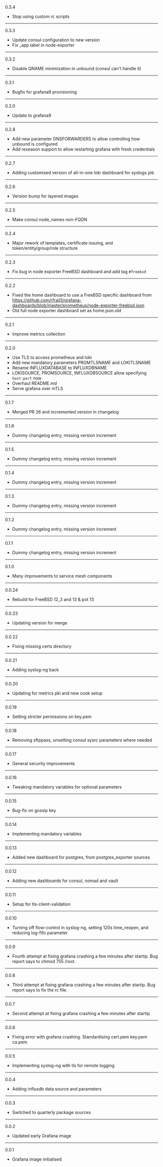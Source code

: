 0.3.4

* Stop using custom rc scripts

---

0.3.3

* Update consul configuration to new version
* Fix _app label in node-exporter

---

0.3.2

* Disable QNAME minimization in unbound (consul can't handle it)

---

0.3.1

* Bugfix for grafana9 provisioning

---

0.3.0

* Update to grafana9

---

0.2.8

* Add new parameter DNSFORWARDERS to allow controlling how unbound is configured
* Add reseason support to allow restarting grafana with fresh credentials

---

0.2.7

* Adding customised version of all-in-one loki dashboard for syslogs job

---

0.2.6

* Version bump for layered images

---

0.2.5

* Make consul node_names non-FQDN

---

0.2.4

* Major rework of templates, certificate issuing, and token/entity/group/role structure

---

0.2.3

* Fix bug in node exporter FreeBSD dashboard and add tag `#freebsd`

---

0.2.2

* Fixed the home dashboard to use a FreeBSD specific dashboard from
  https://github.com/rfrail3/grafana-dashboards/blob/master/prometheus/node-exporter-freebsd.json
* Old full node exporter dashboard set as home.json.old

---

0.2.1

* Improve metrics collection

---

0.2.0

* Use TLS to access prometheus and loki
* Add new mandatory parameters PROMTLSNAME and LOKITLSNAME
* Rename INFLUXDATABASE to INFLUXDBNAME
* LOKISOURCE, PROMSOURCE, INFLUXDBSOURCE allow specifying `host:port` now
* Overhaul README.md
* Serve grafana over mTLS

---

0.1.7

* Merged PR 26 and incremented version in changelog

---

0.1.6

* Dummy changelog entry, missing version increment

---

0.1.5

* Dummy changelog entry, missing version increment

---

0.1.4

* Dummy changelog entry, missing version increment

---

0.1.3

* Dummy changelog entry, missing version increment

---

0.1.2

* Dummy changelog entry, missing version increment

---

0.1.1

* Dummy changelog entry, missing version increment

---

0.1.0

* Many improvements to service mesh components

---

0.0.24

* Rebuild for FreeBSD 12_3 and 13 & pot 13

---

0.0.23

* Updating version for merge

---

0.0.22

* Fixing missing certs directory

---

0.0.21

* Adding syslog-ng back

---

0.0.20

* Updating for metrics pki and new cook setup

---

0.0.19

* Setting stricter permissions on key.pem

---

0.0.18

* Removing sftppass, unsetting consul sysrc parameters where needed

---

0.0.17

* General security improvements

---

0.0.16

* Tweaking mandatory variables for optional parameters

---

0.0.15

* Bug-fix on gossip key

---

0.0.14

* Implementing mandatory variables

---

0.0.13

* Added new dashboard for postgres, from postgres_exporter sources

---

0.0.12

* Adding new dashboards for consul, nomad and vault

---

0.0.11

* Setup for tls-client-validation

---

0.0.10

* Turning off flow-control in syslog-ng, setting 120s time_reopen, and reducing log-fifo parameter

---

0.0.9

* Fourth attempt at fixing grafana crashing a few minutes after startip. Bug report says to chmod 755 /root.

---

0.0.8

* Third attempt at fixing grafana crashing a few minutes after startip. Bug report says to fix the rc file.

---

0.0.7

* Second attempt at fixing grafana crashing a few minutes after startip

---

0.0.6

* Fixing error with grafana crashing. Standardising cert.pem key.pem ca.pem

---

0.0.5

* Implementing syslog-ng with tls for remote logging

---

0.0.4

* Adding influxdb data source and parameters

---

0.0.3

* Switched to quarterly package sources

---

0.0.2

* Updated early Grafana image

---

0.0.1

* Grafana image initialised


